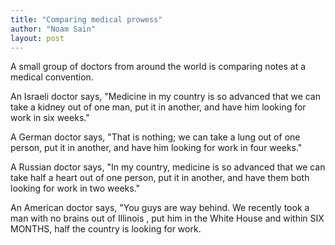 ```yaml
---
title: "Comparing medical prowess"
author: "Noam Sain"
layout: post
---
```


A small group of doctors from around the world is comparing notes at a medical convention.  
  
An Israeli doctor says, "Medicine in my country is so advanced that we can take a kidney out of one man, put it in another, and have him looking for work in six weeks."

A German doctor says, "That is nothing; we can take a lung out of one person, put it in another, and have him looking for work in four weeks."

A Russian doctor says, "In my country, medicine is so advanced that we can take half a heart out of one person, put it in another, and have them both looking for work in two weeks."

An American doctor says, "You guys are way behind. We recently took a man with no brains out of Illinois , put him in the White House and within SIX MONTHS, half the country is looking for work.